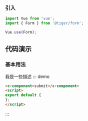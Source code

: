 ### 引入

```js
import Vue from 'vue';
import { Form } from '@tiger/form';

Vue.use(Form);
```

## 代码演示

### 基本用法
我是一些描述
::: demo
```html
<c-component>submit</c-component>
<script>
export default {
};
</script>
```
:::